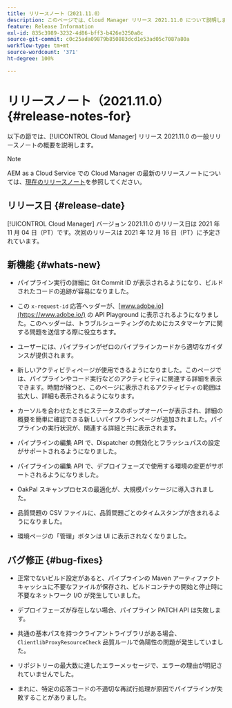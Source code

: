 ```yaml
---
title: リリースノート（2021.11.0）
description: このページでは、Cloud Manager リリース 2021.11.0 について説明します。
feature: Release Information
exl-id: 835c3989-3232-4d86-bff3-b426e3250a8c
source-git-commit: c0c25ada09879b850883dcd1e53ad05c7087a80a
workflow-type: tm+mt
source-wordcount: '371'
ht-degree: 100%

---
```


# リリースノート（2021.11.0） {#release-notes-for}

以下の節では、[!UICONTROL Cloud Manager] リリース 2021.11.0 の一般リリースノートの概要を説明します。

>[!NOTE]
>AEM as a Cloud Service での Cloud Manager の最新のリリースノートについては、[現在のリリースノート](https://experienceleague.adobe.com/docs/experience-manager-cloud-service/onboarding/getting-access/release-notes-cloud-manager/release-notes-cm-current.html?lang=ja#getting-access)を参照してください。

## リリース日 {#release-date}

[!UICONTROL Cloud Manager] バージョン 2021.11.0 のリリース日は 2021 年 11 月 04 日（PT）です。次回のリリースは 2021 年 12 月 16 日（PT）に予定されています。

## 新機能 {#whats-new}

* パイプライン実行の詳細に Git Commit ID が表示されるようになり、ビルドされたコードの追跡が容易になりました。

* この `x-request-id` 応答ヘッダーが、[www.adobe.io](https://www.adobe.io/) の API Playground に表示されるようになりました。このヘッダーは、トラブルシューティングのためにカスタマーケアに関する問題を送信する際に役立ちます。

* ユーザーには、パイプラインがゼロのパイプラインカードから適切なガイダンスが提供されます。

* 新しいアクティビティページが使用できるようになりました。このページでは、パイプラインやコード実行などのアクティビティに関連する詳細を表示できます。時間が経つと、このページに表示されるアクティビティの範囲は拡大し、詳細も表示されるようになります。

* カーソルを合わせたときにステータスのポップオーバーが表示され、詳細の概要を簡単に確認できる新しいパイプラインページが追加されました。パイプラインの実行状況が、関連する詳細と共に表示されます。

* パイプラインの編集 API で、Dispatcher の無効化とフラッシュパスの設定がサポートされるようになりました。

* パイプラインの編集 API で、デプロイフェーズで使用する環境の変更がサポートされるようになりました。

* OakPal スキャンプロセスの最適化が、大規模パッケージに導入されました。

* 品質問題の CSV ファイルに、品質問題ごとのタイムスタンプが含まれるようになりました。

* 環境ページの「管理」ボタンは UI に表示されなくなりました。

## バグ修正 {#bug-fixes}

* 正常でないビルド設定があると、パイプラインの Maven アーティファクトキャッシュに不要なファイルが保存され、ビルドコンテナの開始と停止時に不要なネットワーク I/O が発生していました。

* デプロイフェーズが存在しない場合、パイプライン PATCH API は失敗します。

* 共通の基本パスを持つクライアントライブラリがある場合、`ClientlibProxyResourceCheck` 品質ルールで偽陽性の問題が発生していました。

* リポジトリーの最大数に達したエラーメッセージで、エラーの理由が明記されていませんでした。

* まれに、特定の応答コードの不適切な再試行処理が原因でパイプラインが失敗することがありました。
